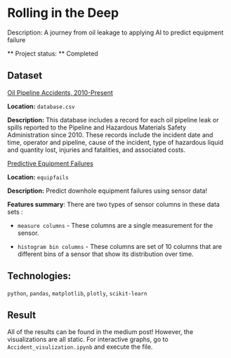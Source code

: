 # Rolling in the Deep

Description: A journey from oil leakage to applying AI to predict equipment failure

** Project status: ** Completed

## Dataset

[Oil Pipeline Accidents, 2010-Present](https://www.kaggle.com/usdot/pipeline-accidents)

**Location:** `database.csv`

**Description:** This database includes a record for each oil pipeline leak or spills reported to the Pipeline and Hazardous Materials Safety Administration since 2010. These records include the incident date and time, operator and pipeline, cause of the incident, type of hazardous liquid and quantity lost, injuries and fatalities, and associated costs.

[Predictive Equipment Failures](https://www.kaggle.com/c/equipfails/data)

**Location:** `equipfails`

**Description:** Predict downhole equipment failures using sensor data!

**Features summary**: There are two types of sensor columns in these data sets :

* `measure columns` - These columns are a single measurement for the sensor.

* `histogram bin columns` - These columns are set of 10 columns that are different bins of a sensor that show its distribution over time.

## Technologies:

`python`, `pandas`, `matplotlib`, `plotly`, `scikit-learn`

## Result

All of the results can be found in the medium post! However, the visualizations are all static. For interactive graphs, go to `Accident_visulization.ipynb` and execute the file.

